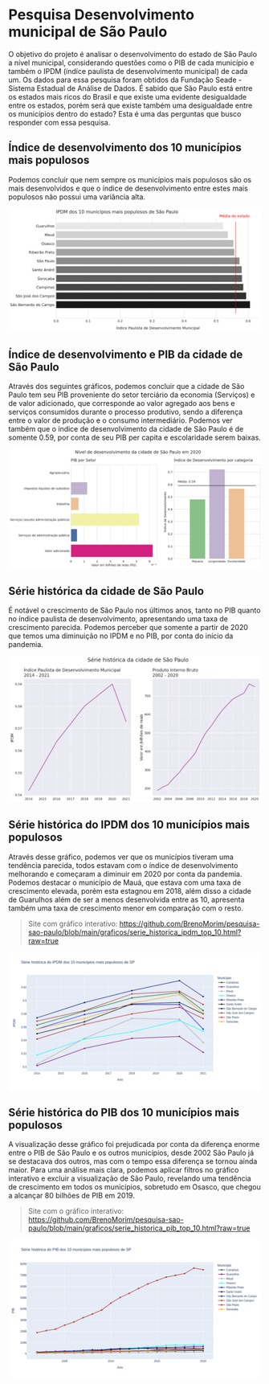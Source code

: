 # Pesquisa Desenvolvimento municipal de São Paulo

O objetivo do projeto é analisar o desenvolvimento do estado de São Paulo a nível municipal, considerando questões como o PIB de cada município e também o IPDM (indíce paulista de desenvolvimento municipal) de cada um. Os dados para essa pesquisa foram obtidos da Fundação Seade - Sistema Estadual de Análise de Dados. É sabido que São Paulo está entre os estados mais ricos do Brasil e que existe uma evidente desigualdade entre os estados, porém será que existe também uma desigualdade entre os municípios dentro do estado? Esta é uma das perguntas que busco responder com essa pesquisa.

## Índice de desenvolvimento dos 10 municípios mais populosos

Podemos concluir que nem sempre os municípios mais populosos são os mais desenvolvidos e que o índice de desenvolvimento entre estes mais populosos não possui uma variância alta.

![Gráfico de barras horizontais mostrando o índice de desenvolvimento dos 10 municípios mais populosos](https://github.com/BrenoMorim/pesquisa-sao-paulo/blob/main/graficos/ipdm_10_mais_populosos.png?raw=true)

## Índice de desenvolvimento e PIB da cidade de São Paulo

Através dos seguintes gráficos, podemos concluir que a cidade de São Paulo tem seu PIB proveniente do setor terciário da economia (Serviços) e de valor adicionado, que corresponde ao valor agregado aos bens e serviços consumidos durante o processo produtivo, sendo a diferença entre o valor de produção e o consumo intermediário. Podemos ver também que o índice de desenvolvimento da cidade de São Paulo é de somente 0.59, por conta de seu PIB per capita e escolaridade serem baixas.

![Dois gráficos, um mostrando o PIB de São Paulo por setor e o outro mostrando o índice de desenvolvimento por categoria](https://github.com/BrenoMorim/pesquisa-sao-paulo/blob/main/graficos/desenvolvimento_sp.png?raw=true)

## Série histórica da cidade de São Paulo

É notável o crescimento de São Paulo nos últimos anos, tanto no PIB quanto no índice paulista de desenvolvimento, apresentando uma taxa de crescimento parecida. Podemos perceber que somente a partir de 2020 que temos uma diminuição no IPDM e no PIB, por conta do início da pandemia.

![Dois gráficos, um mostrando o IPDM entre 2014 e 2021 e outro mostrando o PIB entre 2002 e 2020](https://github.com/BrenoMorim/pesquisa-sao-paulo/blob/main/graficos/serie_historica_sp.png?raw=true)

## Série histórica do IPDM dos 10 municípios mais populosos

Através desse gráfico, podemos ver que os municípios tiveram uma tendência parecida, todos estavam com o índice de desenvolvimento melhorando e começaram a diminuir em 2020 por conta da pandemia. Podemos destacar o município de Mauá, que estava com uma taxa de crescimento elevada, porém esta estagnou em 2018, além disso a cidade de Guarulhos além de ser a menos desenvolvida entre as 10, apresenta também uma taxa de crescimento menor em comparação com o resto.

> Site com gráfico interativo: <https://github.com/BrenoMorim/pesquisa-sao-paulo/blob/main/graficos/serie_historica_ipdm_top_10.html?raw=true>

![Gráfico mostrando a variação do IPDM dos 10 municípios mais populosos de São Paulo ao longo do tempo](https://github.com/BrenoMorim/pesquisa-sao-paulo/blob/main/graficos/serie_historica_ipdm_top_10.png?raw=true)

## Série histórica do PIB dos 10 municípios mais populosos

A visualização desse gráfico foi prejudicada por conta da diferença enorme entre o PIB de São Paulo e os outros municípios, desde 2002 São Paulo já se destacava dos outros, mas com o tempo essa diferença se tornou ainda maior. Para uma análise mais clara, podemos aplicar filtros no gráfico interativo e excluir a visualização de São Paulo, revelando uma tendência de crescimento em todos os municípios, sobretudo em Osasco, que chegou a alcançar 80 bilhões de PIB em 2019.

> Site com o gráfico interativo: <https://github.com/BrenoMorim/pesquisa-sao-paulo/blob/main/graficos/serie_historica_pib_top_10.html?raw=true>

![Gráfico mostrando a variação do PIB dos 10 municípios mais populosos de São Paulo ao longo do tempo](https://github.com/BrenoMorim/pesquisa-sao-paulo/blob/main/graficos/serie_historica_pib_top_10.png?raw=true)
